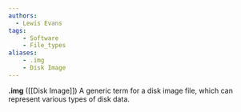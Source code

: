 ```yaml
---
authors:
  - Lewis Evans
tags:
    - Software
    - File_types
aliases:
    - .img
    - Disk Image
---
```

**.img** ([[Disk Image]]) A generic term for a disk image file, which can represent various types of disk data.
